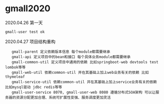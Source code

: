 # gmall2020

2020.04.26 第一天
    
    gmall-user test ok 
    
2020.04.27 项目结构重构
    
       gmall-parent 定义依赖版本信息 每个module都需要继承
       gmall-api 定义项目中的bean和接口 每个具体业务module都需要继承
       gmall-common-util 定义项目中通用的依赖 比如springboot-web devtools test lombok等等
       gmall-web-util 依赖common-util 并在其基础上加上web业务有关的依赖 比如thymeleaf
       gmall-service-util 依赖common-util 并在其基础上加上service业务有关的依赖 比如mysql驱动 jdbc redis等等
       gmall-user-service 8070, gmall-user-web 8080 遵循分布式SOA架构 可以让服务器的资源分配更加合理、系统可扩展性变强、服务调度更加灵活
   
 
